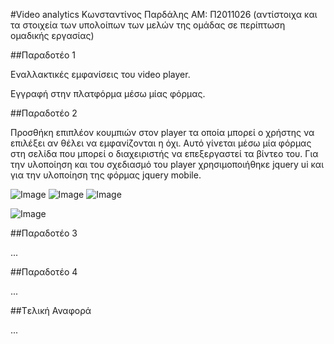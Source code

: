 #Video analytics
Κωνσταντίνος Παρδάλης
ΑΜ: Π2011026
(αντίστοιχα και τα στοιχεία των υπολοίπων των μελών της ομάδας σε περίπτωση ομαδικής εργασίας)

##Παραδοτέο 1

Εναλλακτικές εμφανίσεις του video player.

Εγγραφή στην πλατφόρμα μέσω μίας φόρμας.


##Παραδοτέο 2

Προσθήκη επιπλέον κουμπιών στον player τα οποία μπορεί ο χρήστης να επιλέξει αν θέλει να εμφανίζονται η όχι. Αυτό γίνεται μέσω μία φόρμας στη σελίδα που μπορεί ο διαχειριστής να επεξεργαστεί τα βίντεο του.
Για την υλοποίηση και του σχεδιασμό του player χρησιμοποιήθηκε jquery ui και για την υλοποίηση της φόρμας jquery mobile.

![Image](https://raw.githubusercontent.com/courses-ionio/mm/master/projects_2016/%CE%A02012000/player1.jpg)
![Image](https://raw.githubusercontent.com/courses-ionio/mm/master/projects_2016/%CE%A02012000/player2.jpg)
![Image](https://raw.githubusercontent.com/courses-ionio/mm/master/projects_2016/%CE%A02012000/form.jpg)

![Image](https://github.com/courses-ionio/mm/blob/master/projects_2016/%25CE%25A02012000/form.jpg)

##Παραδοτέο 3

...

##Παραδοτέο 4

...

##Tελική Αναφορά

...
